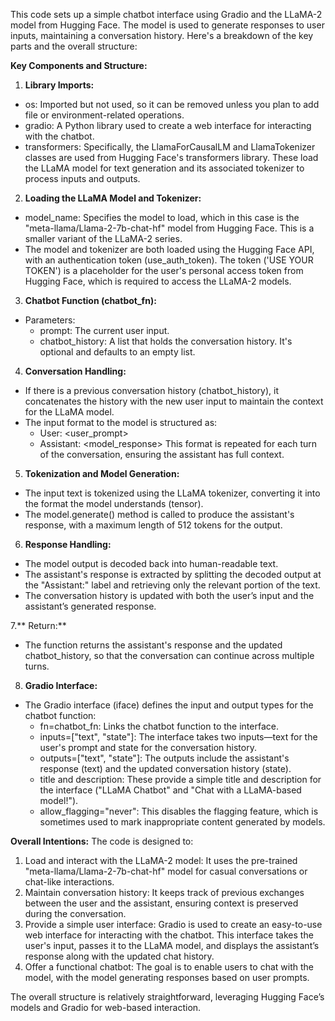 This code sets up a simple chatbot interface using Gradio and the LLaMA-2 model from Hugging Face. The model is used to generate responses to user inputs, maintaining a conversation history. Here's a breakdown of the key parts and the overall structure:

**Key Components and Structure:**
1. **Library Imports:**
- os: Imported but not used, so it can be removed unless you plan to add file or environment-related operations.
- gradio: A Python library used to create a web interface for interacting with the chatbot.
- transformers: Specifically, the LlamaForCausalLM and LlamaTokenizer classes are used from Hugging Face's transformers library. These load the LLaMA model for text generation and its associated tokenizer to process inputs and outputs.

2. **Loading the LLaMA Model and Tokenizer:**
- model_name: Specifies the model to load, which in this case is the "meta-llama/Llama-2-7b-chat-hf" model from Hugging Face. This is a smaller variant of the LLaMA-2 series.
- The model and tokenizer are both loaded using the Hugging Face API, with an authentication token (use_auth_token). The token ('USE YOUR TOKEN') is a placeholder for the user's personal access token from Hugging Face, which is required to access the LLaMA-2 models.

3. **Chatbot Function (chatbot_fn):**
- Parameters:
    - prompt: The current user input.
    - chatbot_history: A list that holds the conversation history. It's optional and defaults to an empty list.

4. **Conversation Handling:**
- If there is a previous conversation history (chatbot_history), it concatenates the history with the new user input to maintain the context for the LLaMA model.
- The input format to the model is structured as:
   - User: <user_prompt>
   - Assistant: <model_response>
This format is repeated for each turn of the conversation, ensuring the assistant has full context.

5. **Tokenization and Model Generation:**
- The input text is tokenized using the LLaMA tokenizer, converting it into the format the model understands (tensor).
- The model.generate() method is called to produce the assistant's response, with a maximum length of 512 tokens for the output.

6. **Response Handling:**
- The model output is decoded back into human-readable text.
- The assistant's response is extracted by splitting the decoded output at the "Assistant:" label and retrieving only the relevant portion of the text.
- The conversation history is updated with both the user’s input and the assistant’s generated response.

7.** Return:**
- The function returns the assistant's response and the updated chatbot_history, so that the conversation can continue across multiple turns.

8. **Gradio Interface:**
- The Gradio interface (iface) defines the input and output types for the chatbot function:
  - fn=chatbot_fn: Links the chatbot function to the interface.
  - inputs=["text", "state"]: The interface takes two inputs—text for the user's prompt and state for the conversation history.
  - outputs=["text", "state"]: The outputs include the assistant's response (text) and the updated conversation history (state).
  - title and description: These provide a simple title and description for the interface ("LLaMA Chatbot" and "Chat with a LLaMA-based model!").
  - allow_flagging="never": This disables the flagging feature, which is sometimes used to mark inappropriate content generated by models.

**Overall Intentions:**
The code is designed to:
  1. Load and interact with the LLaMA-2 model: It uses the pre-trained "meta-llama/Llama-2-7b-chat-hf" model for casual conversations or chat-like interactions.
  2. Maintain conversation history: It keeps track of previous exchanges between the user and the assistant, ensuring context is preserved during the conversation.
  3. Provide a simple user interface: Gradio is used to create an easy-to-use web interface for interacting with the chatbot. This interface takes the user's input, passes it to the LLaMA model, and displays the assistant’s response along with the updated chat history.
  4. Offer a functional chatbot: The goal is to enable users to chat with the model, with the model generating responses based on user prompts.

The overall structure is relatively straightforward, leveraging Hugging Face’s models and Gradio for web-based interaction.
